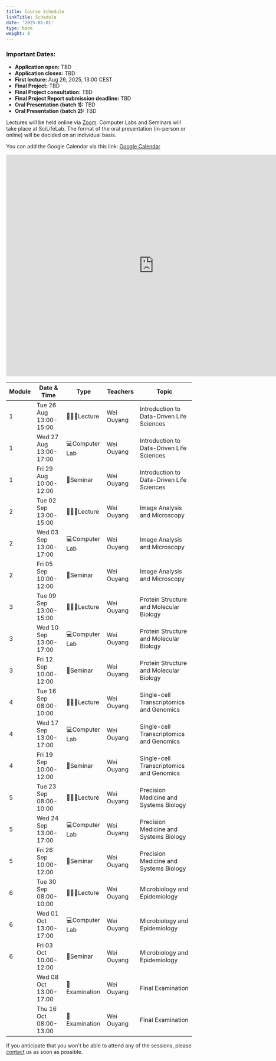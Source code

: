```yaml
---
title: Course Schedule
linkTitle: Schedule
date: '2025-01-01'
type: book
weight: 8
---
```


### Important Dates:
- **Application open:** TBD
- **Application closes:** TBD
- **First lecture:** Aug 26, 2025, 13:00 CEST
- **Final Project:** TBD
- **Final Project consultation:** TBD
- **Final Project Report submission deadline:** TBD
- **Oral Presentation (batch 1):** TBD
- **Oral Presentation (batch 2):** TBD

Lectures will be held online via [Zoom](https://kth-se.zoom.us/j/69812177998). Computer Labs and Seminars will take place at SciLifeLab. The format of the oral presentation (in-person or online) will be decided on an individual basis.

You can add the Google Calendar via this link: [Google Calendar](https://calendar.google.com/calendar/u/0?cid=Y19jMWNkZDVjOTVlODlmNjdlYmU2NDg5NWY5NzFhODdmZDEwYmRlZjNhNjdkY2VlYzQ5NzRkZTEyMjI0ZGZhNzc1QGdyb3VwLmNhbGVuZGFyLmdvb2dsZS5jb20)

<!-- Google Calendar Embed -->
<iframe src="https://calendar.google.com/calendar/embed?src=c_c1cdd5c95e89f67ebe64895f971a87fd10bdef3a67dceec4974de12224dfa775%40group.calendar.google.com&ctz=Europe%2FBerlin" style="border: 0" width="800" height="600" frameborder="0" scrolling="no"></iframe>

| Module | Date & Time             | Type          | Teachers                           | Topic                                                                                                                                           |
|--------|-------------------------|---------------|------------------------------------|-------------------------------------------------------------------------------------------------------------------------------------------------|
| 1      | Tue 26 Aug 13:00-15:00  | 🧑🏻‍🏫Lecture     | Wei Ouyang                         | Introduction to Data-Driven Life Sciences                                                                                                 |
| 1      | Wed 27 Aug 13:00-17:00  | 💻Computer Lab | Wei Ouyang                         | Introduction to Data-Driven Life Sciences                                                                                                         |
| 1      | Fri 29 Aug 10:00-12:00  | 💬Seminar      | Wei Ouyang                         | Introduction to Data-Driven Life Sciences |
| 2      | Tue 02 Sep 13:00-15:00  | 🧑🏻‍🏫Lecture     | Wei Ouyang                         | Image Analysis and Microscopy                                                                                                         |
| 2      | Wed 03 Sep 13:00-17:00  | 💻Computer Lab | Wei Ouyang                         | Image Analysis and Microscopy                                                                                                                                 |
| 2      | Fri 05 Sep 10:00-12:00  | 💬Seminar      | Wei Ouyang                         | Image Analysis and Microscopy                                                                                                                                                 |
| 3      | Tue 09 Sep 13:00-15:00  | 🧑🏻‍🏫Lecture     | Wei Ouyang                         | Protein Structure and Molecular Biology                                                                                                 |
| 3      | Wed 10 Sep 13:00-17:00  | 💻Computer Lab | Wei Ouyang                         | Protein Structure and Molecular Biology                                                                     |
| 3      | Fri 12 Sep 10:00-12:00  | 💬Seminar      | Wei Ouyang                         | Protein Structure and Molecular Biology                                                                                                                                                 |
| 4      | Tue 16 Sep 08:00-10:00  | 🧑🏻‍🏫Lecture     | Wei Ouyang                         | Single-cell Transcriptomics and Genomics                                                                                         |
| 4      | Wed 17 Sep 13:00-17:00  | 💻Computer Lab | Wei Ouyang                         | Single-cell Transcriptomics and Genomics                                                                                |
| 4      | Fri 19 Sep 10:00-12:00  | 💬Seminar      | Wei Ouyang                         | Single-cell Transcriptomics and Genomics                                                                                                                                                 |
| 5      | Tue 23 Sep 08:00-10:00  | 🧑🏻‍🏫Lecture     | Wei Ouyang                         | Precision Medicine and Systems Biology                                                                                                         |
| 5      | Wed 24 Sep 13:00-17:00  | 💻Computer Lab | Wei Ouyang                         | Precision Medicine and Systems Biology                                                                                |
| 5      | Fri 26 Sep 10:00-12:00  | 💬Seminar      | Wei Ouyang                         | Precision Medicine and Systems Biology                                                                                                                                                 |
| 6      | Tue 30 Sep 08:00-10:00  | 🧑🏻‍🏫Lecture     | Wei Ouyang                         | Microbiology and Epidemiology                                                                                                       |
| 6      | Wed 01 Oct 13:00-17:00  | 💻Computer Lab | Wei Ouyang                         | Microbiology and Epidemiology                                                                                                    |
| 6      | Fri 03 Oct 10:00-12:00  | 💬Seminar      | Wei Ouyang                         | Microbiology and Epidemiology                                                                                                                                                 |
|        | Wed 08 Oct 13:00-17:00  | 📝Examination  | Wei Ouyang                         | Final Examination                                                                                                             |
|        | Thu 16 Oct 08:00-13:00  | 📝Examination  | Wei Ouyang                         | Final Examination                                                                                                             |

If you anticipate that you won't be able to attend any of the sessions, please [contact](/contact) us as soon as possible. 